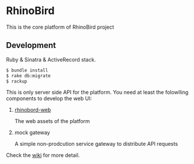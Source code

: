 # RhinoBird

This is the core platform of RhinoBird project

## Development

Ruby & Sinatra & ActiveRecord stack.

```bash
$ bundle install
$ rake db:migrate
$ rackup
```

This is only server side API for the platform. You need at least the folowlling components to develop the web UI:

1. [rhinobord-web](https://github.com/rhinobird-io/rhinobird-web)

   The web assets of the platform

2. mock gateway

   A simple non-prodcution service gateway to distribute API requests
   
Check the [wiki](https://github.com/rhinobird-io/rhinobird/wiki) for more detail.

